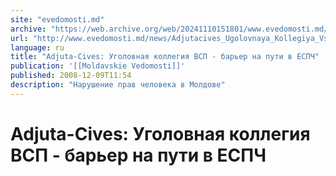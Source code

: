 ```yaml
---
site: "evedomosti.md"
archive: "https://web.archive.org/web/20241110151801/www.evedomosti.md/news/Adjutacives_Ugolovnaya_Kollegiya_Vsp_Barer_Na_Puti_V_Espch"
url: "http://www.evedomosti.md/news/Adjutacives_Ugolovnaya_Kollegiya_Vsp_Barer_Na_Puti_V_Espch"
language: ru
title: "Adjuta-Cives: Уголовная коллегия ВСП - барьер на пути в ЕСПЧ"
publication: '[[Moldavskie Vedomosti]]'
published: 2008-12-09T11:54
description: "Нарушение прав человека в Молдове"
---
```


# Adjuta-Cives: Уголовная коллегия ВСП - барьер на пути в ЕСПЧ

